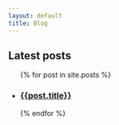 ```yaml
---
layout: default
title: Blog
---
```

<h2>Latest posts</h2>

<ul>
  {% for post in site.posts %}
  <li>
    <h3><a href="{{post.url}}">{{post.title}}</a></h3>
  </li>
  {% endfor %}
</ul>